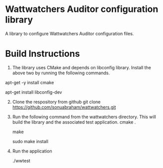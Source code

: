 # Wattwatchers Auditor configuration library 

A library to configure Wattwatchers Auditor configuration files.

# Build Instructions

1. The library uses CMake and depends on libconfig library. 
Install the above two by running the following commands.

apt-get -y install cmake

apt-get install libconfig-dev

2. Clone the respository from github 
git clone https://github.com/sonuabraham/wattwatchers.git

3. Run the following command from the wattwatchers directory. This will build the library and the associated test application.
   cmake . 

   make 

   sudo make install 

4. Run the application 
   
   ./wwtest


